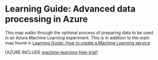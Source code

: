 <properties 
	pageTitle="Learning Guide: Advanced data processing in Azure | Microsoft Azure" 
	description="Prepare data for use in Azure Machine Learning." 
	services="machine-learning" 
	solutions="" 
	documentationCenter="" 
	authors="sidneyh"  
	manager="jhubbard" />

<tags 
	ms.service="machine-learning" 
	ms.devlang="na" 
	ms.topic="article" 
	ms.tgt_pltfrm="na" 
	ms.workload="data-services" 
	ms.date="02/11/2015" 
	ms.author="sidneyh" />
# Learning Guide: Advanced data processing in Azure 
This map walks through the optional process of preparing data to be used in an Azure Machine Learning experiment. This is in addition to the main map found in [Learning Guide: How to create a Machine Learning service](./machine-learning-data-science-how-to-create-machine-learning-service.md)

[AZURE.INCLUDE [machine-learning-free-trial](../includes/machine-learning-free-trial.md)]

<object type="image/svg+xml" data="https://sidneyhcontent.blob.core.windows.net/documentation/machine-learning-prepare-data-for-ml.svg" width="100%" height="100%">
</object>
